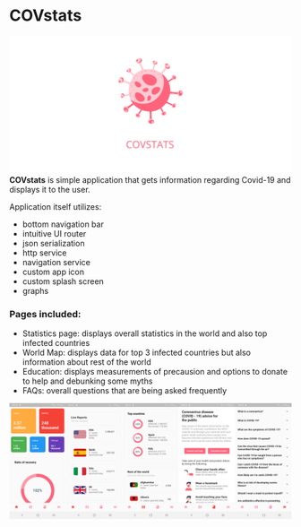 # COVstats
![banner image](/screenshots/banner.png)
**COVstats** is simple application that gets information regarding Covid-19 and displays it to the user.

Application itself utilizes:
* bottom navigation bar
* intuitive UI router
* json serialization
* http service
* navigation service
* custom app icon
* custom splash screen
* graphs

### Pages included:
* Statistics page: displays overall statistics in the world and also top infected countries
* World Map: displays data for top 3 infected countries but also information about rest of the world
* Education: displays measurements of precausion and options to donate to help and debunking some myths
* FAQs: overall questions that are being asked frequently

![screens of the app](/screenshots/screens.png)
